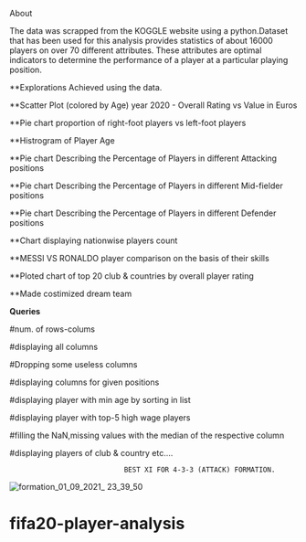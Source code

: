  About

   The data was scrapped from the KOGGLE website using a python.Dataset that has been used for this analysis provides statistics of about 16000 players on over 70 different attributes. These attributes are optimal indicators to determine the performance of a player at a particular playing position.


**Explorations Achieved using the data.


**Scatter Plot (colored by Age) year 2020 - Overall Rating vs Value in Euros

**Pie chart proportion of right-foot players vs left-foot players

**Histrogram of Player Age

**Pie chart Describing the Percentage of Players in different Attacking positions

**Pie chart Describing the Percentage of Players in different Mid-fielder positions

**Pie chart Describing the Percentage of Players in different Defender positions

**Chart displaying nationwise players count

**MESSI VS RONALDO player comparison on the basis of their skills

**Ploted chart of top 20 club & countries by overall player rating

**Made costimized dream team

**Queries**

#num. of rows-colums

#displaying all columns

#Dropping some useless columns

#displaying columns for given positions

#displaying player with min age by sorting in list

#displaying player with top-5 high wage players

#filling the NaN,missing values with the median of the respective column

#displaying players of club & country etc....





                                BEST XI FOR 4-3-3 (ATTACK) FORMATION.
![formation_01_09_2021_ 23_39_50](https://user-images.githubusercontent.com/78134745/131815738-ad782ef8-9481-47d3-9cee-d73e84d8951f.png)
# fifa20-player-analysis
